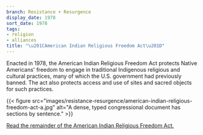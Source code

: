 ```yaml
---
branch: Resistance + Resurgence
display_date: 1978
sort_date: 1978
tags:
- religion
- alliances
title: "\u201CAmerican Indian Religious Freedom Act\u201D"
---
```


Enacted in 1978, the American Indian Religious Freedom Act protects Native Americans'  freedom to engage in traditional Indigenous religious and cultural practices, many of which the U.S. government had previously banned. The act also protects access and use of sites and sacred objects for such practices.


{{< figure src="images/resistance-resurgence/american-indian-religious-freedom-act-a.jpg" alt="A dense, typed congressional document has sections by sentence." >}}

[Read the remainder of the American Indian Religious Freedom Act.](https://www.govinfo.gov/content/pkg/COMPS-5293/pdf/COMPS-5293.pdf)

